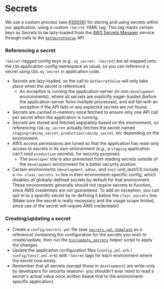 # Secrets

We use a custom process (see [#30036](https://github.com/code-dot-org/code-dot-org/pull/30036)) for storing and using secrets within our application, using a custom `!Secret` YAML tag. This tag marks certain keys as Secrets to be lazy-loaded from the [AWS Secrets Manager](https://aws.amazon.com/secrets-manager/) service through calls to the [`GetSecretValue`](https://docs.aws.amazon.com/secretsmanager/latest/apireference/API_GetSecretValue.html) API.

### Referencing a secret
`!Secret`-tagged config keys (e.g.: `my_secret: !Secret`) are all mapped onto the `CDO` application-config namespace as usual, so you can reference a secret using `CDO.my_secret` in application code.

* Secrets are lazy-loaded, so the call to `GetSecretValue` will only take place when the secret is referenced.
  * An exception is running the application-server (in non-`development` environments), where all secrets are explicitly eager-loaded (before the application-server forks multiple processes), and will fail with an exception if the API fails or any expected secrets are not found.
* Secrets are cached in-memory once fetched to ensure only one API call per secret when the application is running.
* Secrets are stored and fetched separately based on the environment, so referencing `CDO.my_secret` actually fetches the secret named `staging/cdo/my_secret`, `production/cdo/my_secret`, etc depending on the environment.
* AWS access permissions are tuned so that the application has read-only access to secrets in its own environment (e.g., a `staging` application can't read `production` secrets), for security purposes.
  * The `Developer` role is also prevented from reading secrets outside of the `development` environment for a better security posture.
* Certain environments (`development`, `adhoc`, and `test`-unit_test/CI) include a `<%= clear_secrets %>` line in their environment-specific config, which disables _all_ globally-defined secrets by default for that environment. These environments generally should not require secrets to function, since AWS credentials are not guaranteed. To add an exception, you can opt-in to a specific secret by re-defining it below the `clear_secrets` line. (Make sure the secret is really necessary and the usage scope limited, since use of the secret will require AWS credentials!)

### Creating/updating a secret
* Create a `config/secrets.yml` file (see [`secrets.yml.template`](secrets.yml.template) as a reference) containing the configuration for the secrets you wish to create/update, then run the [`bin/update_secrets`](../bin/update_secrets) helper script to apply the changes.
* Update the application configuration files (`config.yml.erb` / `config/[env].yml.erb`) with `!Secret` tags for each environment where the secret now exists.
* Remember that all secrets (except those in `development`) are write-only by developers for security reasons- you shouldn't ever need to read a secret's actual value once written (leave that to the environment-specific application).